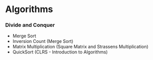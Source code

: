 # Algorithms

### Divide and Conquer

* Merge Sort
* Inversion Count (Merge Sort)
* Matrix Multiplication (Square Matrix and Strassens Multiplication)
* QuickSort (CLRS - Introduction to Algorithms) 
